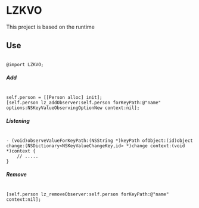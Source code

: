 # LZKVO
This project is based on the runtime

## Use

```objc

@import LZKVO;

```

##### Add 

```objc

self.person = [[Person alloc] init];
[self.person lz_addObserver:self.person forKeyPath:@"name" options:NSKeyValueObservingOptionNew context:nil];

```

##### Listening

```objc

- (void)observeValueForKeyPath:(NSString *)keyPath ofObject:(id)object change:(NSDictionary<NSKeyValueChangeKey,id> *)change context:(void *)context {
	// .....
}

```

##### Remove 

```objc

[self.person lz_removeObserver:self.person forKeyPath:@"name" context:nil];

```
